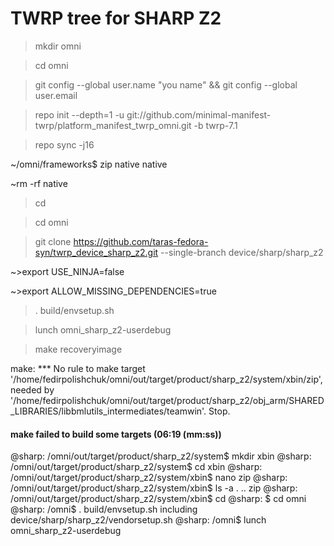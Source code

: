 # TWRP tree for SHARP Z2
>mkdir omni

>cd omni

>git config --global user.name "you name" && git config --global user.email 

>repo init --depth=1 -u git://github.com/minimal-manifest-twrp/platform_manifest_twrp_omni.git -b twrp-7.1

>repo sync -j16

~/omni/frameworks$ zip native native

~rm -rf native

>cd

>cd omni

>git clone https://github.com/taras-fedora-syn/twrp_device_sharp_z2.git --single-branch device/sharp/sharp_z2

~>export USE_NINJA=false

~>export ALLOW_MISSING_DEPENDENCIES=true

>. build/envsetup.sh

>lunch omni_sharp_z2-userdebug

>make recoveryimage



make: *** No rule to make target '/home/fedirpolishchuk/omni/out/target/product/sharp_z2/system/xbin/zip', needed by '/home/fedirpolishchuk/omni/out/target/product/sharp_z2/obj_arm/SHARED_LIBRARIES/libbmlutils_intermediates/teamwin'.  Stop.

#### make failed to build some targets (06:19 (mm:ss)) ####

@sharp: /omni/out/target/product/sharp_z2/system$ mkdir xbin
@sharp: /omni/out/target/product/sharp_z2/system$ cd xbin
@sharp: /omni/out/target/product/sharp_z2/system/xbin$ nano zip
@sharp: /omni/out/target/product/sharp_z2/system/xbin$ ls -a
.  ..  zip
@sharp: /omni/out/target/product/sharp_z2/system/xbin$ cd
@sharp: $ cd omni
@sharp: /omni$ . build/envsetup.sh
including device/sharp/sharp_z2/vendorsetup.sh
@sharp: /omni$ lunch omni_sharp_z2-userdebug
